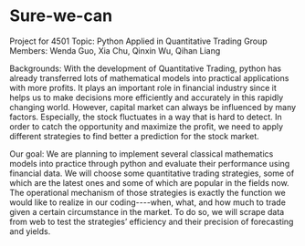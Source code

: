 # Sure-we-can
Project for 4501
Topic: Python Applied in Quantitative Trading
Group Members: Wenda Guo, Xia Chu, Qinxin Wu, Qihan Liang

Backgrounds:
With the development of Quantitative Trading, python has already transferred lots of  mathematical models into practical applications with more profits. It plays an important role in financial industry since it helps us to make decisions more efficiently and accurately in this rapidly changing world. However, capital market can always be influenced by many factors. Especially, the stock fluctuates in a way that is hard to detect. In order to catch the opportunity and maximize the profit, we need to apply different strategies to find better a prediction for the stock market.

Our goal:
We are planning to implement several classical mathematics models into practice through python and evaluate their performance using financial data.
We will choose some quantitative trading strategies, some of which are the latest ones and some of which are popular in the fields now. The operational mechanism of those strategies is exactly the function we would like to realize in our coding----when, what, and how much to trade given a certain circumstance in the market. To do so, we will scrape data from web to test the strategies’ efficiency and their precision of forecasting and yields.
